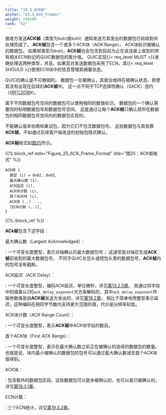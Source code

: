 ```yaml
---
title: "19.3 ACK帧"
anchor: "19.3_ACK_Frames"
weight: 190300
rank: "h2"
---
```


接收方发送**ACK帧**（类型为`0x02`或`0x03`）通知发送方其发出的数据包已经收到并处理完成了。
**ACK帧**包含一个或多个ACK块（ACK Range）。
ACK块标识被确认的数据包。
如果帧类型为`0x03`，**ACK帧**也会包含到目前为止在该连接上收到的带有相关ECN标记的QUIC数据包的累计值。
QUIC实现{{< req_level MUST >}}准确处理这两种类型，并且，如果其对发送数据包采用了ECN，其{{< req_level SHOULD >}}使用ECN块中的信息管理其拥塞状态。

QUIC的确认是不可撤销的。
数据包一旦被确认，其就会维持在被确认状态，即使其没有出现在后续的**ACK帧**中。
这一点不同于TCP选择性确认（SACK）违约（《[RFC2018]()》）。

属于不同数据包号空间的数据包可以使用相同的数值标识。
数据包的一个确认需要同时标明数据包号和数据包号空间。
这是通过让每个**ACK帧**只确认其所在数据包的相同数据包号空间内的数据包实现的。

不能确认版本协商和重试包，因为它们不包含数据包号。
这些数据包与其依靠**ACK帧**，不如通过后续客户端发送的初始包隐式确认。

**ACK帧**格式如[图25](#Figure_25_ACK_Frame_Format)所示。

{{% block_ref
    indx="Figure_25_ACK_Frame_Format"
    title="图25：ACK帧格式" %}}

```
ACK帧 {
  类型 (i) = 0x02..0x03,
  最大确认数 (i),
  ACK延迟 (i),
  ACK块计数 (i),
  首个ACK块 (i),
  ACK块 (..) ...,
  [ECN计数 (..)],
}
```

{{% /block_ref %}}

**ACk帧**包含下述字段：

最大确认数（Largest Acknowledged）：

:   一个可变长度整型，表示对端确认的最大数据包号；
    这通常是对端在生成**ACK帧**前收到的最大数据包号。
    不同于QUIC长包头或短包头里的数据包号，**ACK帧**内的包号没有截断。

ACK延迟（ACK Delay）：

:   一个可变长度整型，编码ACK延迟，单位微秒，详见[第13.2.5章]()。
    其通过将字段中的值乘以2的`ack_delay_exponent`次方来解码的，其中`ack_delay_exponent`传输参数值是由**ACK帧**发送方发出的，详见[第18.2章]()。
    相比于简单地用整型表示延迟，这种编码在相同字节数内支持更大范围的值，代价是分辨率较低。

ACK块计数（ACK Range Count）：

:   一个可变长度整型，表示**ACK帧**中ACK块字段的数目。

首个ACK块（First ACK Range）：

:   一个可变长度整型，表示在最大确认数之前正在被确认的连续的数据包的数量。
    也就是说，块内最小被确认的数据包的包号可以通过最大确认数减去首个ACK块值得到。

ACK块：

:   包含额外的数据包区段，这些数据包可以是未被确认的，也可以是已被确认的，详见[第19.3.1章]()。

ECN计数：

:   三个ECN统计，详见[第19.3.2章]()。
